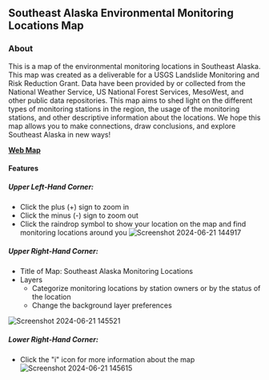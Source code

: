 ## Southeast Alaska Environmental Monitoring Locations Map

### About
This is a map of the environmental monitoring locations in Southeast Alaska. This map was created as a deliverable for a USGS Landslide Monitoring and Risk Reduction Grant. Data have been provided by or collected from the National Weather Service, US National Forest Services, MesoWest, and other public data repositories. This map aims to shed light on the different types of monitoring stations in the region, the usage of the monitoring stations, and other descriptive information about the locations. We hope this map allows you to make connections, draw conclusions, and explore Southeast Alaska in new ways!

**[Web Map](https://sitka-sound-science-center.github.io/monitoring_locations_web_map/#6/57.484/-138.573)**

#### Features
##### Upper Left-Hand Corner:
- Click the plus (+) sign to zoom in
- Click the minus (-) sign to zoom out
- Click the raindrop symbol to show your location on the map and find monitoring locations around you
![Screenshot 2024-06-21 144917](https://github.com/Sitka-Sound-Science-Center/monitoring_locations_web_map/assets/34327238/fbf1f1b9-8c9c-4913-afd4-17cc361beca9)

##### Upper Right-Hand Corner:
- Title of Map: Southeast Alaska Monitoring Locations
- Layers
  - Categorize monitoring locations by station owners or by the status of the location
  - Change the background layer preferences
    
![Screenshot 2024-06-21 145521](https://github.com/Sitka-Sound-Science-Center/monitoring_locations_web_map/assets/34327238/8d3df160-1c9f-49b2-a56d-7d5e28b6f1d1)

##### Lower Right-Hand Corner:
- Click the "i" icon for more information about the map
![Screenshot 2024-06-21 145615](https://github.com/Sitka-Sound-Science-Center/monitoring_locations_web_map/assets/34327238/77fbf271-7ab5-4d6d-a5bf-15d2c099d421)
